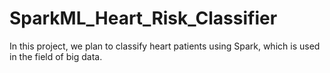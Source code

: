 # SparkML_Heart_Risk_Classifier
In this project, we plan to classify heart patients using Spark, which is used in the field of big data.
